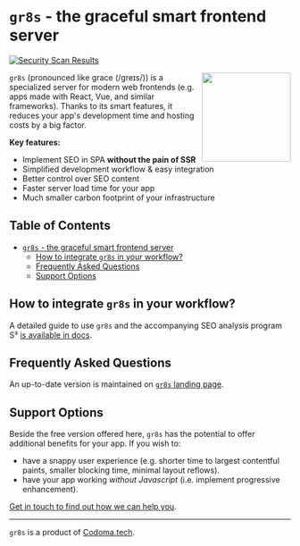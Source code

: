 # `gr8s` - the graceful smart frontend server

[![Security Scan Results](https://github.com/codomatech/gr8s-server/actions/workflows/security-scan.yml/badge.svg)](https://github.com/codomatech/gr8s-server/actions/)


<img align="right" width="159px" src="https://gr8s-server.codoma.tech/images/gr8s-logo-large.png?cb=1">

 `gr8s` (pronounced like grace (/ɡreɪs/)) is a specialized server for modern web frontends (e.g. apps made with React, Vue, and similar frameworks). Thanks to its smart features, it reduces your app's development time and hosting costs by a big factor.

**Key features:**
- Implement SEO in SPA **without the pain of SSR**
- Simplified development workflow & easy integration
- Better control over SEO content
- Faster server load time for your app
- Much smaller carbon footprint of your infrastructure

## Table of Contents
- [`gr8s` - the graceful smart frontend server](#gr8s---the-graceful-smart-frontend-server)
  - [How to integrate `gr8s` in your workflow?](#how-to-integrate-gr8s-in-your-workflow)
  - [Frequently Asked Questions](#frequently-asked-questions)
  - [Support Options](#support-options)


## How to integrate `gr8s` in your workflow?

A detailed guide to use `gr8s` and the accompanying SEO analysis program S³ [is available in docs](./docs/walkthrough-s3.md).

## Frequently Asked Questions

An up-to-date version is maintained on [`gr8s` landing page](https://gr8s-server.codoma.tech/#faq).


## Support Options

Beside the free version offered here, `gr8s` has the potential to offer additional benefits for your app. If you wish to:

- have a snappy user experience (e.g. shorter time to largest contentful paints, smaller blocking time, minimal layout reflows).
- have your app working *without Javascript* (i.e. implement progressive enhancement).

[Get in touch to find out how we can help you](https://gr8s-server.codoma.tech/#get-gr8s).


---
`gr8s` is a product of [Codoma.tech](https://www.codoma.tech/).
